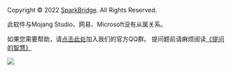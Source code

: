 Copyright © 2022 [SparkBridge](https://github.com/sparkbridge). All Rights Reserved.

此软件与Mojang Studio、网易、Microsoft没有从属关系。

如果您需要帮助，请[点击此处](https://jq.qq.com/?_wv=1027&k=ky6kZSwS)加入我们的官方QQ群。
提问题前请麻烦阅读[《提问的智慧》](https://ask.icodeq.com/#/)

![](/static/boot.gif)
